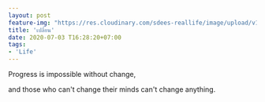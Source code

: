 ```yaml
---
layout: post
feature-img: "https://res.cloudinary.com/sdees-reallife/image/upload/v1555658919/sample_feature_img.png"
title: 'เปลี่ยน'
date: 2020-07-03 T16:28:20+07:00
tags:
- 'Life'
---
```

Progress is impossible without change,

<i class="fa fa-child" style="color:plum"></i>

and those who can't change their minds can't change anything.
